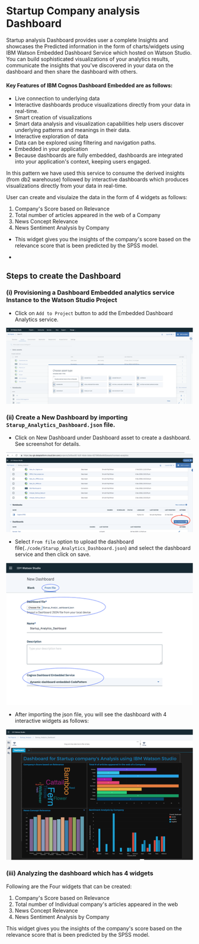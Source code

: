 # Startup Company analysis Dashboard 

Startup analysis Dashboard provides user a complete Insights and showcases the Predicted information in the form of charts/widgets using IBM Watson Embedded Dashboard Service which hosted on Watson Studio. 
You can build sophisticated visualizations of your analytics results, communicate the insights that you've discovered in your data on the dashboard and then share the dashboard with others.


#### Key Features of IBM Cognos Dashboard Embedded are as follows:

- Live connection to underlying data
- Interactive dashboards produce visualizations directly from your data in real-time.
- Smart creation of visualizations
- Smart data analysis and visualization capabilities help users discover underlying patterns and meanings in their data.
- Interactive exploration of data
- Data can be explored using filtering and navigation paths.
- Embedded in your application
- Because dashboards are fully embedded, dashboards are integrated into your application's context, keeping users engaged.


In this pattern we have used this service to consume the derived insights (from db2 warehouse) followed by interactive dashboards which produces visualizations directly from your data in real-time.


User can create and visulaize the data in the form of 4 widgets as follows:

1. Company's Score based on Relevance
2. Total number of articles appeared in the web of a Company
3. News Concept Relevance
4. News Sentiment Analysis by Company

* This widget gives you the insights of the company's score based on the relevance score that is been predicted by the SPSS model.

* 

## Steps to create the Dashboard 


### (i) Provisioning a Dashboard Embedded analytics service Instance to the Watson Studio Project

* Click on `Add to Project` button to add the Embedded Dashboard Analytics service.

![](doc/source/images/EDA_Add_to_Project.png)


### (ii) Create a New Dashboard by importing `Starup_Analytics_Dashboard.json` file.

*  Click on New Dashboard under Dashboard asset to create a dashboard. See screenshot for details.

![](doc/source/images/new_dashboard.png)

* Select `From file` option to upload the dashboard file(`./code/Starup_Analytics_Dashboard.json`) and select the dashboard service and then click on save.

![](doc/source/images/export_json_file.png)

* After importing the json file, you will see the dashboard with 4 interactive widgets as follows:

![](doc/source/images/Final_Output.png)

### (iii) Analyzing the dashboard which has 4 widgets

Following are the Four widgets that can be created:

1. Company's Score based on Relevance
2. Total number of Individual company's articles appeared in the web
3. News Concept Relevance
4. News Sentiment Analysis by Company

This widget gives you the insights of the company's score based on the relevance score that is been predicted by the SPSS model.
